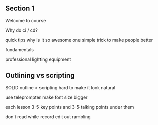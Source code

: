 ## Section 1
Welcome to course

Why do ci / cd?

quick tips
why is it so awesome
one simple trick to make people better

fundamentals

professional lighting equipment

## Outlining vs scripting
SOLID outline > scripting
hard to make it look natural

use teleprompter
make font size bigger

each lesson 3-5 key points
and 3-5 talking points under them

don't read while record
edit out rambling


